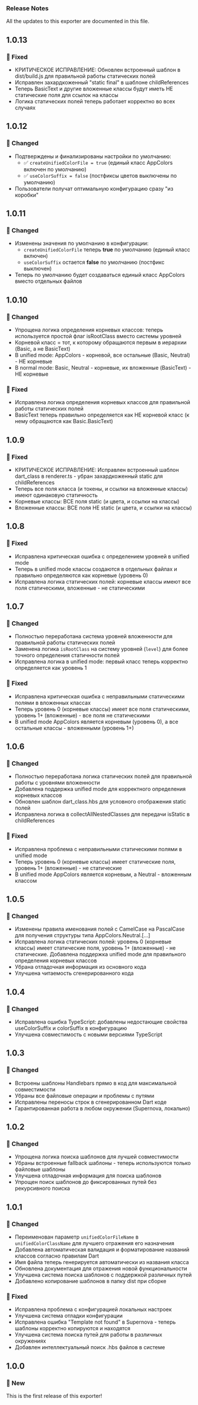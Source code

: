### Release Notes
All the updates to this exporter are documented in this file.

## 1.0.13

### 🐛 Fixed

- КРИТИЧЕСКОЕ ИСПРАВЛЕНИЕ: Обновлен встроенный шаблон в dist/build.js для правильной работы статических полей
- Исправлен захардкоженный "static final" в шаблоне childReferences 
- Теперь BasicText и другие вложенные классы будут иметь НЕ статические поля для ссылок на классы
- Логика статических полей теперь работает корректно во всех случаях

## 1.0.12

### 🔧 Changed

- Подтверждены и финализированы настройки по умолчанию:
  - ✅ `createUnifiedColorFile = true` (единый класс AppColors включен по умолчанию)
  - ✅ `useColorSuffix = false` (постфиксы цветов выключены по умолчанию)
- Пользователи получат оптимальную конфигурацию сразу "из коробки"

## 1.0.11

### 🔧 Changed

- Изменены значения по умолчанию в конфигурации:
  - `createUnifiedColorFile` теперь **true** по умолчанию (единый класс включен)
  - `useColorSuffix` остается **false** по умолчанию (постфикс выключен)
- Теперь по умолчанию будет создаваться единый класс AppColors вместо отдельных файлов

## 1.0.10

### 🔧 Changed

- Упрощена логика определения корневых классов: теперь используется простой флаг isRootClass вместо системы уровней
- Корневой класс = тот, к которому обращаются первым в иерархии (Basic, а не BasicText)
- В unified mode: AppColors - корневой, все остальные (Basic, Neutral) - НЕ корневые
- В normal mode: Basic, Neutral - корневые, их вложенные (BasicText) - НЕ корневые

### 🐛 Fixed

- Исправлена логика определения корневых классов для правильной работы статических полей
- BasicText теперь правильно определяется как НЕ корневой класс (к нему обращаются как Basic.BasicText)

## 1.0.9

### 🐛 Fixed

- КРИТИЧЕСКОЕ ИСПРАВЛЕНИЕ: Исправлен встроенный шаблон dart_class в renderer.ts - убран захардкоженный static для childReferences
- Теперь все поля класса (и токены, и ссылки на вложенные классы) имеют одинаковую статичность
- Корневые классы: ВСЕ поля static (и цвета, и ссылки на классы)
- Вложенные классы: ВСЕ поля НЕ static (и цвета, и ссылки на классы)

## 1.0.8

### 🐛 Fixed

- Исправлена критическая ошибка с определением уровней в unified mode
- Теперь в unified mode классы создаются в отдельных файлах и правильно определяются как корневые (уровень 0)
- Исправлена логика статических полей: корневые классы имеют все поля статическими, вложенные - не статическими

## 1.0.7

### 🔧 Changed

- Полностью переработана система уровней вложенности для правильной работы статических полей
- Заменена логика `isRootClass` на систему уровней (`level`) для более точного определения статичности полей
- Исправлена логика в unified mode: первый класс теперь корректно определяется как уровень 1

### 🐛 Fixed

- Исправлена критическая ошибка с неправильными статическими полями в вложенных классах
- Теперь уровень 0 (корневые классы) имеет все поля статическими, уровень 1+ (вложенные) - все поля не статическими
- В unified mode AppColors является корневым (уровень 0), а все остальные классы - вложенными (уровень 1+)

## 1.0.6

### 🔧 Changed

- Полностью переработана логика статических полей для правильной работы с уровнями вложенности
- Добавлена поддержка unified mode для корректного определения корневых классов
- Обновлен шаблон dart_class.hbs для условного отображения static полей
- Исправлена логика в collectAllNestedClasses для передачи isStatic в childReferences

### 🐛 Fixed

- Исправлена проблема с неправильными статическими полями в unified mode
- Теперь уровень 0 (корневые классы) имеет статические поля, уровень 1+ (вложенные) - не статические
- В unified mode AppColors является корневым, а Neutral - вложенным классом

## 1.0.5

### 🔧 Changed

- Изменены правила именования полей с CamelCase на PascalCase для получения структуры типа AppColors.Neutral.[...]
- Исправлена логика статических полей: уровень 0 (корневые классы) имеет статические поля, уровень 1+ (вложенные) - не статические. Добавлена поддержка unified mode для правильного определения корневых классов
- Убрана отладочная информация из основного кода
- Улучшена читаемость сгенерированного кода

## 1.0.4

### 🔧 Changed

- Исправлена ошибка TypeScript: добавлены недостающие свойства useColorSuffix и colorSuffix в конфигурацию
- Улучшена совместимость с новыми версиями TypeScript

## 1.0.3

### 🔧 Changed

- Встроены шаблоны Handlebars прямо в код для максимальной совместимости
- Убраны все файловые операции и проблемы с путями
- Исправлены переносы строк в сгенерированном Dart коде
- Гарантированная работа в любом окружении (Supernova, локально)

## 1.0.2

### 🔧 Changed

- Упрощена логика поиска шаблонов для лучшей совместимости
- Убраны встроенные fallback шаблоны - теперь используются только файловые шаблоны
- Улучшена отладочная информация для поиска шаблонов
- Упрощен поиск шаблонов до фиксированных путей без рекурсивного поиска

## 1.0.1

### 🔧 Changed

- Переименован параметр `unifiedColorFileName` в `unifiedColorClassName` для лучшего отражения его назначения
- Добавлена автоматическая валидация и форматирование названий классов согласно правилам Dart
- Имя файла теперь генерируется автоматически из названия класса
- Обновлена документация для отражения новой функциональности
- Улучшена система поиска шаблонов с поддержкой различных путей
- Добавлено копирование шаблонов в папку dist при сборке

### 🐛 Fixed

- Исправлена проблема с конфигурацией локальных настроек
- Улучшена система отладки конфигурации
- Исправлена ошибка "Template not found" в Supernova - теперь шаблоны корректно копируются и находятся
- Улучшена система поиска путей для работы в различных окружениях
- Добавлен интеллектуальный поиск .hbs файлов в системе

## 1.0.0

### 🚀 New

This is the first release of this exporter!